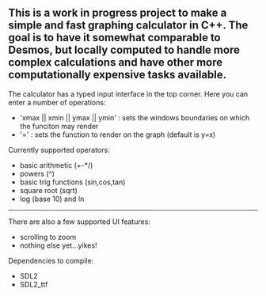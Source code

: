 This is a work in progress project to make a simple and fast graphing calculator in C++.
The goal is to have it somewhat comparable to Desmos, but locally computed to handle more complex
calculations and have other more computationally expensive tasks available.
----
The calculator has a typed input interface in the top corner. Here you can enter a number of operations:
* 'xmax || xmin || ymax || ymin' <number>  : sets the windows boundaries on which the funciton may render
* '=' <function expression> : sets the function to render on the graph (default is y=x)

Currently supported operators:
* basic arithmetic (+-*/)
* powers (^)
* basic trig functions (sin,cos,tan)
* square root (sqrt)
* log (base 10) and ln
----
There are also a few supported UI features:
* scrolling to zoom
* nothing else yet...yikes!

Dependencies to compile:
* SDL2
* SDL2_ttf
